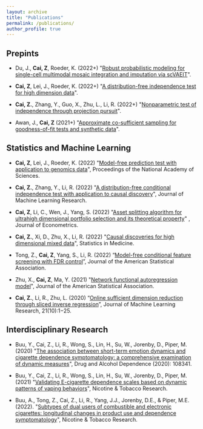 ```yaml
---
layout: archive
title: "Publications"
permalink: /publications/
author_profile: true
---
```


## Prepints

- Du, J., **Cai, Z**, Roeder, K. (2022+) "[Robust probabilistic modeling for single-cell multimodal mosaic integration and imputation via scVAEIT](https://www.biorxiv.org/content/10.1101/2022.07.25.501456v1)".

- **Cai, Z**, Lei, J., Roeder, K. (2022+) "[A distribution-free independence test for high dimension data](https://arxiv.org/abs/2110.07652)".

- **Cai, Z.**, Zhang, Y., Guo, X., Zhu, L., Li, R. (2022+) "[Nonparametric test of independence through projection pursuit]()".

- Awan, J., **Cai, Z** (2021+) "[Approximate co-sufficient sampling for goodness-of-fit tests and synthetic data](https://arxiv.org/abs/2006.02397)".


## Statistics and Machine Learning

- **Cai, Z**, Lei, J., Roeder, K. (2022) "[Model-free prediction test with application to genomics data](https://www.pnas.org/doi/10.1073/pnas.2205518119)", Proceedings of the National Academy of Sciences.

- **Cai, Z.**, Zhang, Y., Li, R. (2022) "[A distribution-free conditional independence test with application to causal discovery](https://jmlr.org/papers/v23/20-682.html)", Journal of Machine Learning Research. 

- **Cai, Z**, Li, C., Wen, J., Yang, S. (2022) "[Asset splitting algorithm for ultrahigh dimensional portfolio selection and its theoretical property](https://www.sciencedirect.com/science/article/pii/S0304407622000902)" , Journal of Econometrics.

- **Cai, Z.**, Xi, D., Zhu, X., Li, R. (2022) "[Causal discoveries for high dimensional mixed data](https://onlinelibrary.wiley.com/doi/full/10.1002/sim.9544)", Statistics in Medicine.

- Tong, Z., **Cai, Z**, Yang, S., Li, R. (2022) “[Model-free conditional feature screening with FDR control](https://www.tandfonline.com/doi/full/10.1080/01621459.2022.2063130)”, Journal of the American Statistical Association.

- Zhu, X., **Cai, Z**, Ma, Y. (2021) "[Network functional autoregression model](https://www.tandfonline.com/doi/full/10.1080/01621459.2021.1901718)", Journal of the American Statistical Association.

- **Cai, Z.**, Li, R., Zhu, L. (2020) “[Online sufficient dimension reduction through sliced inverse regression](http://jmlr.org/papers/v21/18-567.html)”, Journal of Machine Learning Research, 21(10):1−25.



## Interdisciplinary Research

- Buu, Y., Cai, Z., Li, R., Wong, S., Lin, H., Su, W., Jorenby, D., Piper, M. (2020) "[The association between short-term emotion dynamics and cigarette dependence symptomatology: a comprehensive examination of dynamic measures](https://authors.elsevier.com/c/1cFP11LiD33U2i)", Drug and Alcohol Dependence (2020): 108341.

- Buu, Y., Cai, Z., Li, R., Wong, S., Lin, H., Su, W., Jorenby, D., Piper, M. (2021) "[Validating E-cigarette dependence scales based on dynamic patterns of vaping behaviors](https://pubmed.ncbi.nlm.nih.gov/33758949/)", Nicotine &amp; Tobacco Research.

- Buu, A., Tong, Z., Cai, Z., Li, R., Yang, J.J., Jorenby, D.E., & Piper, M.E. (2022). "[Subtypes of dual users of combustible and electronic cigarettes: longitudinal changes in product use and dependence symptomatology](https://pubmed.ncbi.nlm.nih.gov/35738022/)", Nicotine &amp; Tobacco Research.


